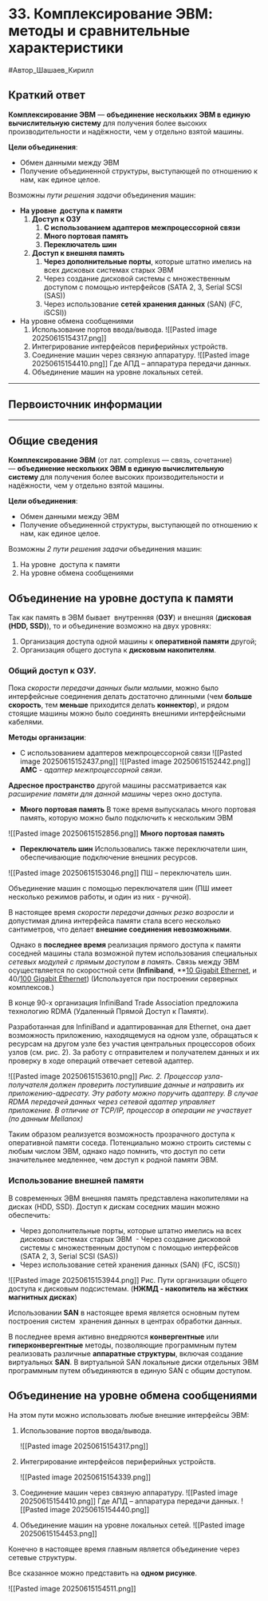 # 33. Комплексирование ЭВМ: методы и сравнительные характеристики

#Автор_Шашаев_Кирилл

## Краткий ответ

**Комплексирование ЭВМ** — **объединение нескольких ЭВМ в единую вычислительную систему** для получения более высоких производительности и надёжности, чем у отдельно взятой машины.

**Цели объединения**:
- Обмен данными между ЭВМ
- Получение объединенной структуры, выступающей по отношению к нам, как единое целое.

Возможны *пути решения задачи* объединения машин:
- **На уровне  доступа к памяти**
	1. **Доступ к ОЗУ**
		1. **С использованием адаптеров межпроцессорной связи**
		2. **Много портовая память**
		3. **Переключатель шин**
	2. **Доступ к внешняя память**
		1. **Через дополнительные порты**, которые штатно имелись на всех дисковых системах старых ЭВМ
		2. Через создание дисковой системы с множественным доступом с помощью интерфейсов (SATA 2, 3, Serial SCSI (SAS))
		3. Через использование **сетей хранения данных** (SAN) (FC, iSCSI))
- На уровне обмена сообщениями
	 1. Использование портов ввода/вывода.
		![[Pasted image 20250615154317.png]]
	2. Интегрирование интерфейсов периферийных устройств.
	3. Соединение машин через связную аппаратуру.
		![[Pasted image 20250615154410.png]]
		Где АПД – аппаратура передачи данных.
	4) Объединение машин на уровне локальных сетей.

---
## Первоисточник информации
---
## Общие сведения

**Комплексирование ЭВМ** (от лат. complexus — связь, сочетание) — **объединение нескольких ЭВМ в единую вычислительную систему** для получения более высоких производительности и надёжности, чем у отдельно взятой машины.

**Цели объединения**:
- Обмен данными между ЭВМ
- Получение объединенной структуры, выступающей по отношению к нам, как единое целое.

Возможны *2 пути решения задачи* объединения машин:
1. На уровне  доступа к памяти
2. На уровне обмена сообщениями

## Объединение на уровне доступа к памяти

Так как память в ЭВМ бывает  внутренняя (**ОЗУ**) и внешняя (**дисковая (HDD, SSD)**), то и объединение возможно на двух уровнях:
1. Организация доступа одной машины к **оперативной памяти** другой;
2. Организация общего доступа к **дисковым накопителям**.

### Общий доступ к ОЗУ.

Пока *скорости передачи данных были малыми*, можно было интерфейсные соединения делать достаточно длинными (чем **больше скорость**, тем **меньше** приходится делать **коннектор**), и рядом стоящие машины можно было соединять внешними интерфейсными кабелями.

**Методы организации**:
- С использованием адаптеров межпроцессорной связи
![[Pasted image 20250615152437.png]] ![[Pasted image 20250615152442.png]]
**АМС** - *адаптер межпроцессорной связи*.

**Адресное пространство** другой машины рассматривается как *расширение памяти для данной машины* через окно доступа.

- **Много портовая память**
В тоже время выпускалась много портовая память, которую можно было подключить к нескольким ЭВМ

![[Pasted image 20250615152856.png]]
**Много портовая память**

- **Переключатель шин**
Использовались также переключатели шин, обеспечивающие подключение внешних ресурсов.

![[Pasted image 20250615153046.png]]
ПШ – переключатель шин.

Объединение машин с помощью переключателя шин (ПШ имеет несколько режимов работы, и один из них - ручной).

В настоящее время *скорости передачи данных резко возросли* и допустимая длина интерфейса памяти стала всего несколько сантиметров, что делает **внешние соединения невозможными**.

 Однако в **последнее время** реализация прямого доступа к памяти соседней машины стала возможной путем использования специальных *сетевых модулей с прямым доступом в память*. Связь между ЭВМ осуществляется по скоростной сети (**Infiniband**, **[10 Gigabit Ethernet](https://ru.wikipedia.org/wiki/10_Gigabit_Ethernet "10 Gigabit Ethernet"), и 40/[100 Gigabit Ethernet](https://ru.wikipedia.org/wiki/100_Gigabit_Ethernet "100 Gigabit Ethernet")) (Используется при построении серверных комплексов.)

В конце 90-х организация InfiniBand Trade Association предложила технологию RDMA (Удаленный Прямой Доступ к Памяти).

Разработанная для InfiniBand и адаптированная для Ethernet, она дает возможность приложению, находящемуся на одном узле, обращаться к ресурсам на другом узле без участия центральных процессоров обоих узлов (см. рис. 2). За работу с отправителем и получателем данных и их проверку в ходе операций отвечает сетевой адаптер.

![[Pasted image 20250615153610.png]]
_Рис. 2. Процессор узла-получателя должен проверить поступившие данные и направить их приложению-адресату. Эту работу можно поручить адаптеру. В случае RDMA передачей данных через сетевой адаптер управляет приложение. В отличие от TCP/IP, процессор в операции не участвует (по данным Mellanox)_

Таким образом реализуется возможность прозрачного доступа к оперативной памяти соседа. Потенциально можно строить системы с любым числом ЭВМ, однако надо помнить, что доступ по сети значительнее медленнее, чем доступ к родной памяти ЭВМ.

### Использование внешней памяти

В современных ЭВМ внешняя память представлена накопителями на дисках (HDD, SSD). Доступ к дискам соседних машин можно обеспечить:
- Через дополнительные порты, которые штатно имелись на всех дисковых системах старых ЭВМ
 - Через создание дисковой системы с множественным доступом с помощью интерфейсов (SATA 2, 3, Serial SCSI (SAS))
- Через использование сетей хранения данных (SAN) (FC, iSCSI))

![[Pasted image 20250615153944.png]]
Рис. Пути организации общего доступа к дисковым подсистемам. (**НЖМД - накопитель на жёстких магнитных дисках**)

Использовании **SAN** в настоящее время является основным путем построения систем  хранения данных в центрах обработки данных.

В последнее время активно внедряются **конвергентные** или **гиперконвергентные** методы, позволяющие программным путем реализовать различные **аппаратные структуры**, включая создание виртуальных **SAN**. В виртуальной SAN локальные диски отдельных ЭВМ программным путем объединяются в единую SAN с общим доступом.

## Объединение на уровне обмена сообщениями

На этом пути можно использовать любые внешние интерфейсы ЭВМ:
1. Использование портов ввода/вывода.

	![[Pasted image 20250615154317.png]]
2. Интегрирование интерфейсов периферийных устройств.

	![[Pasted image 20250615154339.png]]
3. Соединение машин через связную аппаратуру.
	![[Pasted image 20250615154410.png]]
	Где АПД – аппаратура передачи данных.
	![[Pasted image 20250615154440.png]]
4) Объединение машин на уровне локальных сетей.
	![[Pasted image 20250615154453.png]]

Конечно в настоящее время главным является объединение через сетевые структуры.

Все сказанное можно представить на **одном рисунке**.

![[Pasted image 20250615154511.png]]